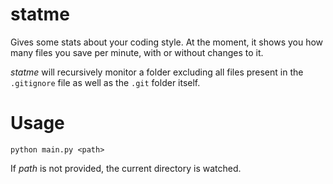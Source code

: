 # statme #
Gives some stats about your coding style. At the moment, it shows you how many
files you save per minute, with or without changes to it.

_statme_ will recursively monitor a folder excluding all files present in the `.gitignore` file as well as the `.git` folder
itself.

# Usage #
`python main.py <path>`

If _path_ is not provided, the current directory is watched.
